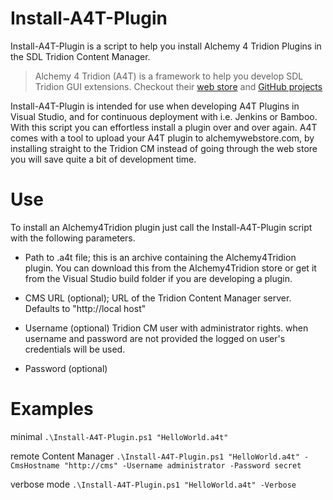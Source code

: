 Install-A4T-Plugin
===============	

Install-A4T-Plugin is a script to help you install Alchemy 4 Tridion Plugins in the SDL Tridion Content Manager.

>Alchemy 4 Tridion (A4T) is a framework to help you develop SDL 
Tridion GUI extensions. Checkout their [web store](http://www.alchemywebstore.com)  and [GitHub projects](https://github.com/Alchemy4Tridion/Alchemy4Tridion/)

Install-A4T-Plugin is intended for use when developing A4T Plugins in Visual Studio, and for continuous deployment with i.e. Jenkins or Bamboo. With this script you can effortless install a plugin over and over again. A4T comes with a tool to upload your A4T plugin to alchemywebstore.com, by installing straight to the Tridion CM instead of going through the web store you will save quite a bit of development time.

Use
===
To install an Alchemy4Tridion plugin just call the Install-A4T-Plugin script with the following parameters.

* Path to .a4t file; this is an archive containing the Alchemy4Tridion plugin. You can download this from the Alchemy4Tridion store or get it from the Visual Studio build folder if you are developing a plugin.

* CMS URL (optional); URL of the Tridion Content Manager server. Defaults to "http://local host"

* Username (optional) Tridion CM user with administrator rights. when username and password are not provided the logged on user's credentials will be used.

* Password (optional)

Examples
=========
minimal
 `.\Install-A4T-Plugin.ps1 "HelloWorld.a4t"`

remote Content Manager
 `.\Install-A4T-Plugin.ps1 "HelloWorld.a4t" -CmsHostname "http://cms" -Username administrator -Password secret`

verbose mode
 `.\Install-A4T-Plugin.ps1 "HelloWorld.a4t" -Verbose` 